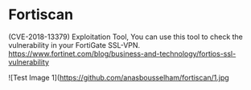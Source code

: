 # Fortiscan
(CVE-2018-13379) Exploitation Tool, 
You can use this tool to check the vulnerability in your FortiGate SSL-VPN.
https://www.fortinet.com/blog/business-and-technology/fortios-ssl-vulnerability

![Test Image 1](https://github.com/anasbousselham/fortiscan/1.jpg
